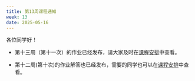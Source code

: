 ```yaml
---
title: 第13周课程通知
week: 13
date: 2025-05-16
---
```


各位同学好！

- 第十三周（第十一次）的作业已经发布，请大家及时在[课程安排](../schedule)中查看。

- 第十二周(第十次)的作业解答也已经发布，需要的同学也可以在[课程安排](../schedule)中查看。

